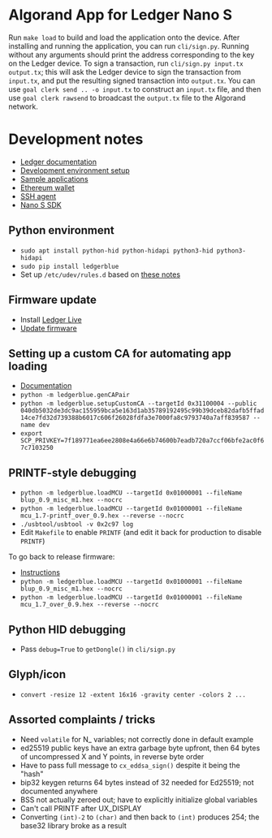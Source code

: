 # Algorand App for Ledger Nano S

Run `make load` to build and load the application onto the device. After
installing and running the application, you can run `cli/sign.py`.  Running
without any arguments should print the address corresponding to the
key on the Ledger device.  To sign a transaction, run `cli/sign.py input.tx
output.tx`; this will ask the Ledger device to sign the transaction from
`input.tx`, and put the resulting signed transaction into `output.tx`.
You can use `goal clerk send .. -o input.tx` to construct an `input.tx`
file, and then use `goal clerk rawsend` to broadcast the `output.tx`
file to the Algorand network.

# Development notes

- [Ledger documentation](https://ledger.readthedocs.io/)
- [Development environment setup](https://ledger.readthedocs.io/en/latest/userspace/getting_started.html)
- [Sample applications](https://github.com/LedgerHQ/ledger-sample-apps)
- [Ethereum wallet](https://github.com/LedgerHQ/ledger-app-eth/)
- [SSH agent](https://github.com/LedgerHQ/ledger-app-ssh-agent/)
- [Nano S SDK](https://github.com/LedgerHQ/nanos-secure-sdk)

## Python environment

- `sudo apt install python-hid python-hidapi python3-hid python3-hidapi`
- `sudo pip install ledgerblue`
- Set up `/etc/udev/rules.d` based on [these notes](https://github.com/LedgerHQ/blue-loader-python)

## Firmware update

- Install [Ledger Live](https://www.ledger.com/pages/ledger-live)
- [Update firmware](https://support.ledger.com/hc/en-us/articles/360002731113)

## Setting up a custom CA for automating app loading

- [Documentation](https://ledger.readthedocs.io/en/latest/userspace/debugging.html)
- `python -m ledgerblue.genCAPair`
- `python -m ledgerblue.setupCustomCA --targetId 0x31100004 --public 040db5032de3dc9ac155959bca5e163d1ab35789192495c99b39dceb82dafb5ffad14ce7fd32d739388b6017c606f26028fdfa3e7000fa8c9793740a7aff839587 --name dev`
- `export SCP_PRIVKEY=7f189771ea6ee2808e4a66e6b74600b7eadb720a7ccf06bfe2ac0f67c7103250`

## PRINTF-style debugging

- `python -m ledgerblue.loadMCU --targetId 0x01000001 --fileName blup_0.9_misc_m1.hex --nocrc`
- `python -m ledgerblue.loadMCU --targetId 0x01000001 --fileName mcu_1.7-printf_over_0.9.hex --reverse --nocrc`
- `./usbtool/usbtool -v 0x2c97 log`
- Edit `Makefile` to enable `PRINTF` (and edit it back for production to disable `PRINTF`)

To go back to release firmware:

- [Instructions](https://ledger.readthedocs.io/en/latest/userspace/debugging.html)
- `python -m ledgerblue.loadMCU --targetId 0x01000001 --fileName blup_0.9_misc_m1.hex --nocrc`
- `python -m ledgerblue.loadMCU --targetId 0x01000001 --fileName mcu_1.7_over_0.9.hex --reverse --nocrc`

## Python HID debugging

- Pass `debug=True` to `getDongle()` in `cli/sign.py`

## Glyph/icon

- `convert -resize 12 -extent 16x16 -gravity center -colors 2 ...`

## Assorted complaints / tricks

- Need `volatile` for N_ variables; not correctly done in default example
- ed25519 public keys have an extra garbage byte upfront, then 64 bytes of uncompressed X and Y points, in reverse byte order
- Have to pass full message to `cx_eddsa_sign()` despite it being the "hash"
- bip32 keygen returns 64 bytes instead of 32 needed for Ed25519; not documented anywhere
- BSS not actually zeroed out; have to explicitly initialize global variables
- Can't call PRINTF after UX_DISPLAY
- Converting `(int)-2` to `(char)` and then back to `(int)` produces 254; the base32 library broke as a result
